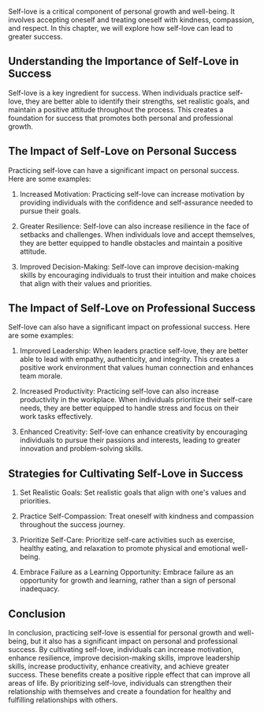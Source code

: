 
Self-love is a critical component of personal growth and well-being. It involves accepting oneself and treating oneself with kindness, compassion, and respect. In this chapter, we will explore how self-love can lead to greater success.

Understanding the Importance of Self-Love in Success
----------------------------------------------------

Self-love is a key ingredient for success. When individuals practice self-love, they are better able to identify their strengths, set realistic goals, and maintain a positive attitude throughout the process. This creates a foundation for success that promotes both personal and professional growth.

The Impact of Self-Love on Personal Success
-------------------------------------------

Practicing self-love can have a significant impact on personal success. Here are some examples:

1. Increased Motivation: Practicing self-love can increase motivation by providing individuals with the confidence and self-assurance needed to pursue their goals.

2. Greater Resilience: Self-love can also increase resilience in the face of setbacks and challenges. When individuals love and accept themselves, they are better equipped to handle obstacles and maintain a positive attitude.

3. Improved Decision-Making: Self-love can improve decision-making skills by encouraging individuals to trust their intuition and make choices that align with their values and priorities.

The Impact of Self-Love on Professional Success
-----------------------------------------------

Self-love can also have a significant impact on professional success. Here are some examples:

1. Improved Leadership: When leaders practice self-love, they are better able to lead with empathy, authenticity, and integrity. This creates a positive work environment that values human connection and enhances team morale.

2. Increased Productivity: Practicing self-love can also increase productivity in the workplace. When individuals prioritize their self-care needs, they are better equipped to handle stress and focus on their work tasks effectively.

3. Enhanced Creativity: Self-love can enhance creativity by encouraging individuals to pursue their passions and interests, leading to greater innovation and problem-solving skills.

Strategies for Cultivating Self-Love in Success
-----------------------------------------------

1. Set Realistic Goals: Set realistic goals that align with one's values and priorities.

2. Practice Self-Compassion: Treat oneself with kindness and compassion throughout the success journey.

3. Prioritize Self-Care: Prioritize self-care activities such as exercise, healthy eating, and relaxation to promote physical and emotional well-being.

4. Embrace Failure as a Learning Opportunity: Embrace failure as an opportunity for growth and learning, rather than a sign of personal inadequacy.

Conclusion
----------

In conclusion, practicing self-love is essential for personal growth and well-being, but it also has a significant impact on personal and professional success. By cultivating self-love, individuals can increase motivation, enhance resilience, improve decision-making skills, improve leadership skills, increase productivity, enhance creativity, and achieve greater success. These benefits create a positive ripple effect that can improve all areas of life. By prioritizing self-love, individuals can strengthen their relationship with themselves and create a foundation for healthy and fulfilling relationships with others.
